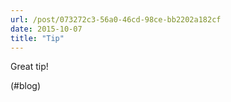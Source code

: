 ```yaml
---
url: /post/073272c3-56a0-46cd-98ce-bb2202a182cf
date: 2015-10-07
title: "Tip"
---
```


Great tip!



(#blog)